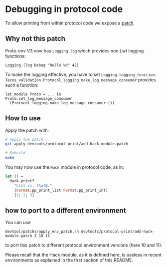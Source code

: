 # Debugging in protocol code

To allow printing from within protocol code we expose a [patch](devtools/protocol-print/add-hack-module.patch).

## Why not this patch

Proto-env V3 now has `Logging.log` which provides non Lwt logging functions:

```
Logging.(log Debug "hello %d" 42)
```

To make the logging effective, you have to set `Logging.logging_function`.
`Tezos_validation.Protocol_logging.make_log_message_consumer` provides such
a function:

```
let module Proto = ... in
Proto.set_log_message_consumer
  (Protocol_logging.make_log_message_consumer ())
```

## How to use

Apply the patch with:

```sh
# Apply the patch
git apply devtools/protocol-print/add-hack-module.patch

# Rebuild
make
```

You may now use the `Hack` module in protocol code, as in:

```ocaml
let () =
  Hack.printf
    "List is: [%a]@."
    (Format.pp_print_list Format.pp_print_int)
    [1; 2; 3]
```

## how to port to a different environment

You can use
```
devtool/patchs/apply_env_patch.sh devtools/protocol-print/add-hack-module.patch 3 10 11
```
to port this patch to different protocol environment versions (here 10 and 11).

Please recall that the Hack module, as it is defined here, is useless in recent
environments as explained in the first section of this README.
